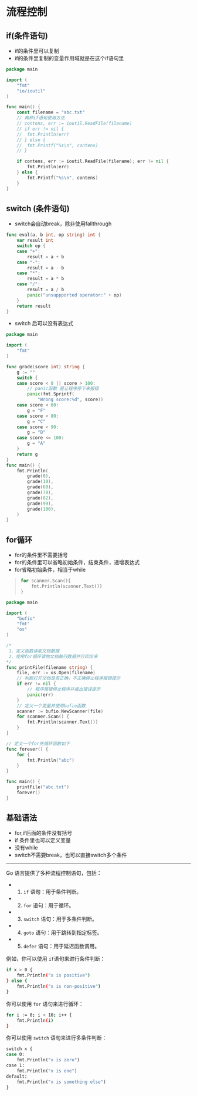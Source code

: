 # 流程控制

## if(条件语句)
- if的条件里可以复制
- if的条件里复制的变量作用域就是在这个if语句里
```go
package main

import (
	"fmt"
	"io/ioutil"
)

func main() {
	const filename = "abc.txt"
	// 两种if语句使用方法
	// contens, err := ioutil.ReadFile(filename)
	// if err != nil {
	// 	fmt.Println(err)
	// } else {
	// 	fmt.Printf("%s\n", contens)
	// }

	if contens, err := ioutil.ReadFile(filename); err != nil {
		fmt.Println(err)
	} else {
		fmt.Printf("%s\n", contens)
	}
}
```

## switch (条件语句)
- switch会自动break，除非使用fallthrough
```go
func eval(a, b int, op string) int {
	var result int
	switch op {
	case "+":
		result = a + b
	case "-":
		result = a - b
	case "*":
		result = a * b
	case "/":
		result = a / b
		panic("unsuppported operator:" + op)
	}
	return result
}
```

- switch 后可以没有表达式
```go
package main

import (
	"fmt"
)

func grade(score int) string {
	g := ""
	switch {
	case score < 0 || score > 100:
        // panic函数 是让程序停下来报错
		panic(fmt.Sprintf(
			"Wrong score:%d", score))
	case score < 60:
		g = "F"
	case score < 80:
		g = "C"
	case score < 90:
		g = "B"
	case score <= 100:
		g = "A"
	}
	return g
}
func main() {
	fmt.Println(
		grade(0),
		grade(10),
		grade(60),
		grade(70),
		grade(82),
		grade(99),
		grade(100),
	)
}
```

## for循环
- for的条件里不需要括号
- for的条件里可以省略初始条件，结束条件，递增表达式
- for省略初始条件，相当于while
>```go
> for scanner.Scan(){
>     fmt.Println(scanner.Text())
>}
>```

```go
package main

import (
	"bufio"
	"fmt"
	"os"
)

/*
 1、定义函数读取文档数据
 2、使用for循环读物文档每行数据并打印出来
*/
func printFile(filename string) {
	file, err := os.Open(filename)
	// 判断打开文档是否正确，不正确停止程序报错提示
	if err != nil {
		// 程序报错停止程序并报出错误提示
		panic(err)
	}
	// 定义一个变量并使用bufio函数
	scanner := bufio.NewScanner(file)
	for scanner.Scan() {
		fmt.Println(scanner.Text())
	}
}

// 定义一个for死循环函数如下
func forever() {
	for {
		fmt.Println("abc")
	}
}

func main() {
	printFile("abc.txt")
	forever()
}
```

## 基础语法
- for,if后面的条件没有括号
- if 条件里也可以定义变量
- 没有while
- switch不需要break，也可以直接switch多个条件

--------------------------------
Go 语言提供了多种流程控制语句，包括：
- 1. `if` 语句：用于条件判断。
- 2. `for` 语句：用于循环。
- 3. `switch` 语句：用于多条件判断。
- 4. `goto` 语句：用于跳转到指定标签。
- 5. `defer` 语句：用于延迟函数调用。

例如，你可以使用 `if`语句来进行条件判断：
```sh
if x > 0 {
    fmt.Println("x is positive")
} else {
    fmt.Println("x is non-positive")
}
```
你可以使用 `for` 语句来进行循环：
```sh
for i := 0; i < 10; i++ {
    fmt.Println(i)
}
```
你可以使用 `switch` 语句来进行多条件判断：
```sh
switch x {
case 0:
    fmt.Println("x is zero")
case 1:
    fmt.Println("x is one")
default:
    fmt.Println("x is something else")
}
```